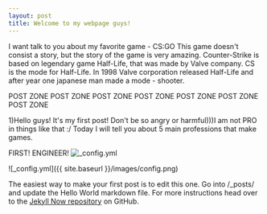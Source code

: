 ```yaml
---
layout: post
title: Welcome to my webpage guys!
---
```


I want talk to you about my favorite game - CS:GO
This game doesn't consist a story, but the story of the game is very amazing. 
Counter-Strike is based on legendary game Half-Life, that was made by Valve company. CS is the mode for Half-Life.
In 1998 Valve corporation released Half-Life and after year one japanese man made a mode - shooter. 


POST ZONE POST ZONE POST ZONE POST ZONE POST ZONE POST ZONE POST ZONE

1)Hello guys! It's my first post! Don't be so angry or harmful)))I am not PRO in things like that  :/
Today I will tell you about 5 main professions that make games.

FIRST!
ENGINEER!
![_config.yml](http://media.tumblr.com/6dfbe0c4ceedc076ba1ed087bba8c0cc/tumblr_inline_mn780aGGm81qz4rgp.gif)

![_config.yml]({{ site.baseurl }}/images/config.png)

The easiest way to make your first post is to edit this one. Go into /_posts/ and update the Hello World markdown file. For more instructions head over to the [Jekyll Now repository](https://github.com/barryclark/jekyll-now) on GitHub.





